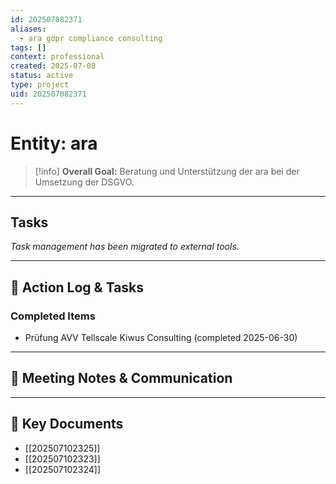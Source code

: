 ```yaml
---
id: 202507082371
aliases:
  - ara gdpr compliance consulting
tags: []
context: professional
created: 2025-07-08
status: active
type: project
uid: 202507082371
---
```


# Entity: ara

> [!info]
> **Overall Goal:** Beratung und Unterstützung der ara bei der Umsetzung der DSGVO.

---

## Tasks

_Task management has been migrated to external tools._

---

## 📝 Action Log & Tasks

### Completed Items

- Prüfung AVV Tellscale Kiwus Consulting (completed 2025-06-30)

---

## 💬 Meeting Notes & Communication

---

## 📎 Key Documents

- [[202507102325]]
- [[202507102323]]
- [[202507102324]]

